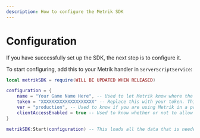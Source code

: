 ```yaml
---
description: How to configure the Metrik SDK
---
```


# Configuration

If you have successfully set up the SDK, the next step is to configure it.

To start configuring, add this to your Metrik handler in `ServerScriptService`:

```lua
local metrikSDK = require(WILL BE UPDATED WHEN RELEASED)

configuration = {
    name = "Your Game Name Here", -- Used to let Metrik know where the data is coming from. Defaults to 'game'
    token = "XXXXXXXXXXXXXXXXXXXX" -- Replace this with your token. This will register your game with our servers
    ver = "production", -- Used to know if you are using Metrik in a production environment. Defaults to 'development'
    clientAccessEnabled = true -- Used to know whether or not to allow access to the Metrik SDK on the client
}

metrikSDK:Start(configuration) -- This loads all the data that is needed for the API & SDK
```



